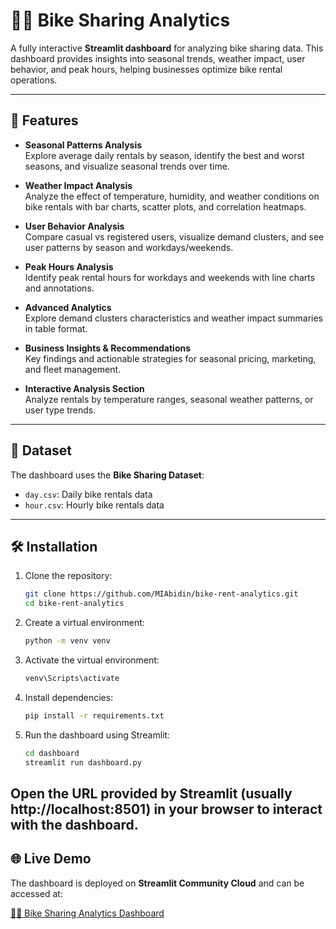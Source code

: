 # 🚴‍♂️ Bike Sharing Analytics

A fully interactive **Streamlit dashboard** for analyzing bike sharing data. This dashboard provides insights into seasonal trends, weather impact, user behavior, and peak hours, helping businesses optimize bike rental operations.

---

## 📝 Features

- **Seasonal Patterns Analysis**  
  Explore average daily rentals by season, identify the best and worst seasons, and visualize seasonal trends over time.

- **Weather Impact Analysis**  
  Analyze the effect of temperature, humidity, and weather conditions on bike rentals with bar charts, scatter plots, and correlation heatmaps.

- **User Behavior Analysis**  
  Compare casual vs registered users, visualize demand clusters, and see user patterns by season and workdays/weekends.

- **Peak Hours Analysis**  
  Identify peak rental hours for workdays and weekends with line charts and annotations.

- **Advanced Analytics**  
  Explore demand clusters characteristics and weather impact summaries in table format.

- **Business Insights & Recommendations**  
  Key findings and actionable strategies for seasonal pricing, marketing, and fleet management.

- **Interactive Analysis Section**  
  Analyze rentals by temperature ranges, seasonal weather patterns, or user type trends.

---

## 📂 Dataset

The dashboard uses the **Bike Sharing Dataset**:

- `day.csv`: Daily bike rentals data  
- `hour.csv`: Hourly bike rentals data  

---

## 🛠️ Installation

1. Clone the repository:
    ```bash
    git clone https://github.com/MIAbidin/bike-rent-analytics.git
    cd bike-rent-analytics
    ```
2. Create a virtual environment:
    ```bash
    python -m venv venv
    ```
3. Activate the virtual environment:
    ```bash
    venv\Scripts\activate
    ```
4. Install dependencies:
    ```bash
    pip install -r requirements.txt
    ```
5. Run the dashboard using Streamlit:
    ```bash
    cd dashboard
    streamlit run dashboard.py
    ```
Open the URL provided by Streamlit (usually http://localhost:8501) in your browser to interact with the dashboard.
---

## 🌐 Live Demo

The dashboard is deployed on **Streamlit Community Cloud** and can be accessed at:

[🚴‍♂️ Bike Sharing Analytics Dashboard](https://bikeshare-analytics.streamlit.app)